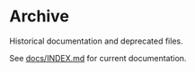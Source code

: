 ﻿# Archive

Historical documentation and deprecated files.

See [docs/INDEX.md](../INDEX.md) for current documentation.
